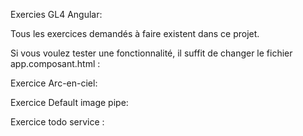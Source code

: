 Exercies GL4 Angular:

Tous les exercices demandés à faire existent dans ce projet.

Si vous voulez tester une fonctionnalité, il suffit de changer le fichier app.composant.html :

Exercice Arc-en-ciel:

<app-arc-en-ciel></app-arc-en-ciel>

Exercice Default image pipe:

<app-cv></app-cv>

Exercice todo service :

<app-todo></app-todo>
